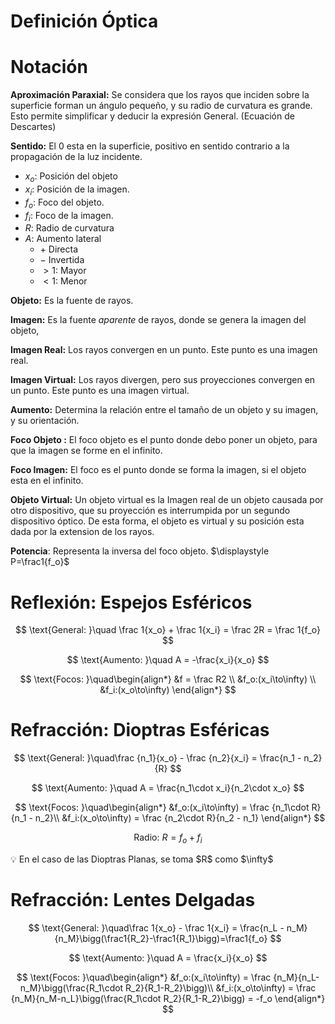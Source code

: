 # Definición Óptica

# Notación

**Aproximación Paraxial:** Se considera que los rayos que inciden sobre la superficie forman un ángulo pequeño, y su radio de curvatura es grande. Esto permite simplificar y deducir la expresión General. (Ecuación de Descartes)

**Sentido:** El $0$ esta en la superficie, positivo en sentido contrario a la propagación de la luz incidente.

- $x_o:$ Posición del objeto
- $x_i:$ Posición de la imagen.
- $f_o:$ Foco del objeto.
- $f_i:$ Foco de la imagen.
- $R:$ Radio de curvatura
- $A:$ Aumento lateral
    - $+$ Directa
    - $-$ Invertida
    - $>1:$ Mayor
    - $< 1:$ Menor
    

**Objeto:** Es la fuente de rayos.

**Imagen:** Es la fuente *aparente* de rayos, donde se genera la imagen del objeto,

**Imagen Real:** Los rayos convergen en un punto. Este punto es una imagen real.

**Imagen Virtual:** Los rayos divergen, pero sus proyecciones convergen en un punto. Este punto es una imagen virtual.

**Aumento:** Determina la relación entre el tamaño de un objeto y su imagen, y su orientación. 

**Foco Objeto :** El foco objeto es el punto donde debo poner un objeto, para que la imagen se forme en el infinito.

**Foco Imagen:** El foco es el punto donde se forma la imagen, si el objeto esta en el infinito.

**Objeto Virtual:** Un objeto virtual es la Imagen real de un objeto causada por otro dispositivo, que su proyección es interrumpida por un segundo dispositivo óptico. De esta forma, el objeto es virtual y su posición esta dada por la extension de los rayos.

**Potencia**: Representa la inversa del foco objeto. $\displaystyle P=\frac1{f_o}$

# Reflexión: Espejos Esféricos

$$
\text{General: }\quad \frac 1{x_o} + \frac 1{x_i} = \frac 2R = \frac 1{f_o}
$$

$$
\text{Aumento: }\quad A = -\frac{x_i}{x_o}
$$

$$
\text{Focos: }\quad\begin{align*}
&f = \frac R2 \\
&f_o:(x_i\to\infty) \\
&f_i:(x_o\to\infty)
\end{align*}
$$

# Refracción: Dioptras Esféricas

$$
\text{General: }\quad\frac {n_1}{x_o} - \frac {n_2}{x_i} = \frac{n_1 - n_2}{R}
$$

$$
\text{Aumento: }\quad A = \frac{n_1\cdot x_i}{n_2\cdot x_o}
$$

$$
\text{Focos: }\quad\begin{align*}
&f_o:(x_i\to\infty) = \frac {n_1\cdot R}{n_1 - n_2}\\
&f_i:(x_o\to\infty) = \frac {n_2\cdot R}{n_2 - n_1}
\end{align*}
$$

$$
\text{Radio: }R = f_o + f_i
$$

<aside>
💡 En el caso de las Dioptras Planas, se toma $R$ como $\infty$

</aside>

# Refracción: Lentes Delgadas

$$
\text{General: }\quad\frac 1{x_o} - \frac 1{x_i} = \frac{n_L - n_M}{n_M}\bigg(\frac1{R_2}-\frac1{R_1}\bigg)=\frac1{f_o}
$$

$$
\text{Aumento: }\quad A = \frac{x_i}{x_o}
$$

$$
\text{Focos: }\quad\begin{align*}
&f_o:(x_i\to\infty) = \frac {n_M}{n_L-n_M}\bigg(\frac{R_1\cdot R_2}{R_1-R_2}\bigg)\\
&f_i:(x_o\to\infty) = \frac {n_M}{n_M-n_L}\bigg(\frac{R_1\cdot R_2}{R_1-R_2}\bigg) = -f_o
\end{align*}
$$